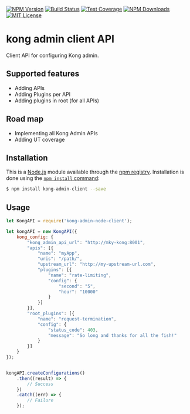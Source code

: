 [![NPM Version][npm-image]][npm-url]
[![Build Status][travis-image]][travis-url]
[![Test Coverage][coveralls-image]][coveralls-url]
[![NPM Downloads][downloads-image]][downloads-url]
[![MIT License][license-image]][license-url]

# kong admin client API
Client API for configuring Kong admin.

## Supported features
- Adding APIs
- Adding Plugins per API
- Adding plugins in root (for all APIs)

## Road map
- Implementing all Kong Admin APIs
- Adding UT coverage

## Installation
This is a [Node.js](https://nodejs.org/en/) module available through the
[npm registry](https://www.npmjs.com/). Installation is done using the
[`npm install` command](https://docs.npmjs.com/getting-started/installing-npm-packages-locally):

```sh
$ npm install kong-admin-client --save
```

## Usage
```js
let KongAPI = require('kong-admin-node-client');

let kongAPI = new KongAPI({
    kong_config: {
        "kong_admin_api_url": "http://mky-kong:8001",
        "apis": [{
            "name": "myApp",
            "uris": "/path/",
            "upstream_url": "http://my-upstream-url.com",
            "plugins": [{
                "name": "rate-limiting",
                "config": {
                    "second": "5",
                    "hour": "10000"
                }
            }]
        }],
        "root_plugins": [{
            "name": "request-termination",
            "config": {
                "status_code": 403,
                "message": "So long and thanks for all the fish!"
            }
        }]
    }
});


kongAPI.createConfigurations()
    .then((result) => {
        // Success
    })
    .catch((err) => {
        // Failure
    });

```
[npm-image]: https://img.shields.io/npm/v/express-requests-logger.svg?style=flat
[npm-url]: https://www.npmjs.com/package/kong-admin-node-client
[travis-image]: https://travis-ci.org/ugolas/kong-admin-node-client.svg?branch=master
[travis-url]: https://travis-ci.org/ugolas/kong-admin-node-client
[coveralls-image]: https://coveralls.io/repos/github/ugolas/kong-admin-node-client/badge.svg?branch=master
[coveralls-url]: https://coveralls.io/github/ugolas/kong-admin-node-client?branch=master
[downloads-image]: http://img.shields.io/npm/dm/kong-admin-node-client.svg?style=flat
[downloads-url]: https://npmjs.org/package/kong-admin-node-client
[license-image]: http://img.shields.io/badge/license-MIT-blue.svg?style=flat
[license-url]: LICENSE